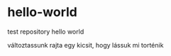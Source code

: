 hello-world
===========

test repository hello world

változtassunk rajta egy kicsit, hogy lássuk mi torténik
